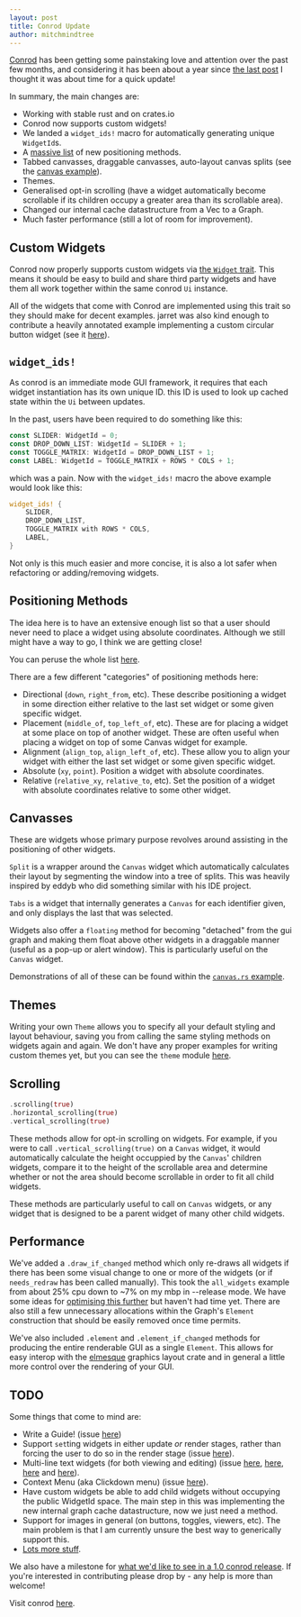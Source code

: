 ```yaml
---
layout: post
title: Conrod Update
author: mitchmindtree
---
```


[Conrod](https://github.com/PistonDevelopers/conrod) has been getting some painstaking love and attention over the past few months, and considering it has been about a year since [the last post](http://blog.piston.rs/2014/09/14/conrod-api-overhaul/) I thought it was about time for a quick update!

In summary, the main changes are:

- Working with stable rust and on crates.io
- Conrod now supports custom widgets!
- We landed a `widget_ids!` macro for automatically generating unique `WidgetId`s.
- A [massive list](https://github.com/PistonDevelopers/conrod/blob/master/src/position.rs#L105) of new positioning methods.
- Tabbed canvasses, draggable canvasses, auto-layout canvas splits (see the [canvas example](https://github.com/PistonDevelopers/conrod/blob/master/examples/canvas.rs)).
- Themes.
- Generalised opt-in scrolling (have a widget automatically become scrollable if its children occupy a greater area than its scrollable area).
- Changed our internal cache datastructure from a Vec to a Graph.
- Much faster performance (still a lot of room for improvement).


Custom Widgets
--------------

Conrod now properly supports custom widgets via [the `Widget` trait](https://github.com/PistonDevelopers/conrod/blob/master/src/widget/mod.rs#L59). This means it should be easy to build and share third party widgets and have them all work together within the same conrod `Ui` instance.

All of the widgets that come with Conrod are implemented using this trait so they should make for decent examples. jarret was also kind enough to contribute a heavily annotated example implementing a custom circular button widget (see it [here](https://github.com/PistonDevelopers/conrod/blob/master/examples/custom_widget.rs)).


`widget_ids!`
-------------

As conrod is an immediate mode GUI framework, it requires that each widget instantiation has its own unique ID. this ID is used to look up cached state within the `Ui` between updates.

In the past, users have been required to do something like this:

```Rust
const SLIDER: WidgetId = 0;
const DROP_DOWN_LIST: WidgetId = SLIDER + 1;
const TOGGLE_MATRIX: WidgetId = DROP_DOWN_LIST + 1;
const LABEL: WidgetId = TOGGLE_MATRIX + ROWS * COLS + 1;
```

which was a pain. Now with the `widget_ids!` macro the above example would look like this:

```Rust
widget_ids! {
    SLIDER,
    DROP_DOWN_LIST,
    TOGGLE_MATRIX with ROWS * COLS,
    LABEL,
}
```

Not only is this much easier and more concise, it is also a lot safer when refactoring or adding/removing widgets.


Positioning Methods
-------------------

The idea here is to have an extensive enough list so that a user should never need to place a widget using absolute coordinates. Although we still might have a way to go, I think we are getting close!

You can peruse the whole list [here](https://github.com/PistonDevelopers/conrod/blob/master/src/position.rs#L105).

There are a few different "categories" of positioning methods here:

- Directional (`down`, `right_from`, etc). These describe positioning a widget in some direction either relative to the last set widget or some given specific widget.
- Placement (`middle_of`, `top_left_of`, etc). These are for placing a widget at some place on top of another widget. These are often useful when placing a widget on top of some Canvas widget for example.
- Alignment (`align_top`, `align_left_of`, etc). These allow you to align your widget with either the last set widget or some given specific widget.
- Absolute (`xy`, `point`). Position a widget with absolute coordinates.
- Relative (`relative_xy`, `relative_to`, etc). Set the position of a widget with absolute coordinates relative to some other widget.


Canvasses
---------

These are widgets whose primary purpose revolves around assisting in the positioning of other widgets.

`Split` is a wrapper around the `Canvas` widget which automatically calculates their layout by segmenting the window into a tree of splits. This was heavily inspired by eddyb who did something similar with his IDE project.

`Tabs` is a widget that internally generates a `Canvas` for each identifier given, and only displays the last that was selected.

Widgets also offer a `floating` method for becoming "detached" from the gui graph and making them float above other widgets in a draggable manner (useful as a pop-up or alert window). This is particularly useful on the `Canvas` widget.

Demonstrations of all of these can be found within the [`canvas.rs` example](https://github.com/PistonDevelopers/conrod/blob/master/examples/canvas.rs).


Themes
------

Writing your own `Theme` allows you to specify all your default styling and layout behaviour, saving you from calling the same styling methods on widgets again and again. We don't have any proper examples for writing custom themes yet, but you can see the `theme` module [here](https://github.com/PistonDevelopers/conrod/blob/master/src/theme.rs#L16).


Scrolling
---------

```Rust
.scrolling(true)
.horizontal_scrolling(true)
.vertical_scrolling(true)
```

These methods allow for opt-in scrolling on widgets. For example, if you were to call `.vertical_scrolling(true)` on a `Canvas` widget, it would automatically calculate the height occuppied by the `Canvas`' children widgets, compare it to the height of the scrollable area and determine whether or not the area should become scrollable in order to fit all child widgets.

These methods are particularly useful to call on `Canvas` widgets, or any widget that is designed to be a parent widget of many other child widgets.


Performance
-----------

We've added a `.draw_if_changed` method which only re-draws all widgets if there has been some visual change to one or more of the widgets (or if `needs_redraw` has been called manually). This took the `all_widgets` example from about 25% cpu down to ~7% on my mbp in --release mode. We have some ideas for [optimising this further](https://github.com/PistonDevelopers/conrod/issues/537) but haven't had time yet. There are also still a few unnecessary allocations within the Graph's `Element` construction that should be easily removed once time permits.

We've also included `.element` and `.element_if_changed` methods for producing the entire renderable GUI as a single `Element`. This allows for easy interop with the [elmesque](https://github.com/mitchmindtree/elmesque) graphics layout crate and in general a little more control over the rendering of your GUI.


TODO
----

Some things that come to mind are:
- Write a Guide! (issue [here](https://github.com/PistonDevelopers/conrod/issues/505))
- Support `set`ting widgets in either update *or* render stages, rather than forcing the user to do so in the render stage (issue [here](https://github.com/PistonDevelopers/conrod/issues/509)).
- Multi-line text widgets (for both viewing and editing) (issue [here](https://github.com/PistonDevelopers/conrod/issues/466), [here](https://github.com/PistonDevelopers/conrod/issues/342), [here](https://github.com/PistonDevelopers/conrod/issues/71) and [here](https://github.com/PistonDevelopers/conrod/issues/62)).
- Context Menu (aka Clickdown menu) (issue [here](https://github.com/PistonDevelopers/conrod/issues/394)).
- Have custom widgets be able to add child widgets without occupying the public WidgetId space. The main step in this was implementing the new internal graph cache datastructure, now we just need a method.
- Support for images in general (on buttons, toggles, viewers, etc). The main problem is that I am currently unsure the best way to generically support this.
- [Lots more stuff](https://github.com/PistonDevelopers/conrod/issues).


We also have a milestone for [what we'd like to see in a 1.0 conrod release](https://github.com/PistonDevelopers/conrod/milestones/1.0.0). If you're interested in contributing please drop by - any help is more than welcome!

Visit conrod [here](https://github.com/PistonDevelopers/conrod).

